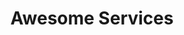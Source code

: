---
title: "Awesome Services"
watermark: "service"
description: "Claritas est etiam processus dynamicus, qui sequitur mutationem consuetudium lectorum. Mirum est notare quam littera gothica,quam nunc putamus parum claram anteposuerit."
layout: "service"
weight: 3
prev_page: "about"
next_page: "resume"

#### Service Item ####
services:
- name : Creative <br> Design
  content : "Claritas est etiam processus dynamicus, qui sequitur mutationem consue."
  
- name : Responsive <br> Layout
  content : "Claritas est etiam processus dynamicus, qui sequitur mutationem consue."
  
- name : User <br> Friendly
  content : "Claritas est etiam processus dynamicus, qui sequitur mutationem consue."
  
- name : Lovely <br> Animation
  content : "Claritas est etiam processus dynamicus, qui sequitur mutationem consue."
  
- name : Ready to <br> launch
  content : "Claritas est etiam processus dynamicus, qui sequitur mutationem consue."
---
